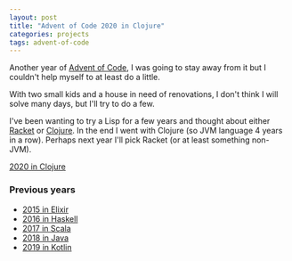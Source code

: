 ```yaml
---
layout: post
title: "Advent of Code 2020 in Clojure"
categories: projects
tags: advent-of-code
---
```


Another year of [Advent of Code](http://adventofcode.com), I was going to stay away from it but I couldn't help myself to at least do a little.

With two small kids and a house in need of renovations, I don't think I will solve many days, but I'll try to do a few.

I've been wanting to try a Lisp for a few years and thought about either [Racket](https://racket-lang.org) or [Clojure](https://clojure.org). In the end I went with Clojure (so JVM language 4 years in a row). Perhaps next year I'll pick Racket (or at least something non-JVM).

[2020 in Clojure](https://github.com/AntonFagerberg/Advent-of-Code-2020)

### Previous years
 - [2015 in Elixir](/projects/advent-of-code-in-elixir/)
 - [2016 in Haskell](/projects/advent-of-code-2016/)
 - [2017 in Scala](/projects/advent-of-code-2017/)
 - [2018 in Java](/projects/advent-of-code-2018/)
 - [2019 in Kotlin](/projects/advent-of-code-2019/)